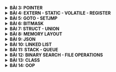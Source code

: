 <details>
	<summary><strong>BÀI 3: POINTER</strong></summary>

# BÀI 3: POINTER
Con trỏ (Pointer) là một biến chứa địa chỉ bộ nhớ của một biến khác. Việc sử dụng con trỏ giúp chúng ta thực hiện các thao tác trên bộ nhớ một cách linh hoạt hơn.
- Khai báo:
```
int *ptr;  // Con trỏ trỏ đến kiểu int 
char *ptr;  // Con trỏ trỏ đến kiểu char  
float *ptr;  // Con trỏ trỏ đến kiểu float
```
- Lấy địa chỉ của một biến và truy cập giá trị
```
int a = 5;
int *ptr = &a;  // Con trỏ ptr chứa địa chỉ của a
int b = *ptr;  // b bằng giá trị mà ptr trỏ đến
```
- Kích thước của con trỏ phụ thuộc vào kiến trúc máy tính và trình biên dịch.
```
#include <stdio.h>

int main() {
	int *ptr;
	printf("Size of pointer: %d bytes\n", sizeof(ptr));
	return 0;
}
```
Kích thước của con trỏ là **4 bytes** với hệ thống **32-bit** hoặc **8 bytes** với hệ thống **64-bit**. Và kích thước của con trỏ sẽ **KHÔNG** phụ thuộc vào kiểu dữ liệu mà nó trỏ đến.

Ví dụ:
```
#include <stdio.h>
void swap(int *a, int *b)  
{
	int tmp = *a;
	*a = *b;
	*b = tmp;
}

int main()
{
	int a = 10, b = 20;
	swap(&a, &b);

	printf("value a is: %d\n", a);	//value a is: 20
	printf("value b is: %d\n", b);	//value b is: 10

	return 0;
}
```
Ví dụ:
```
#include <stdio.h>
int main(){
	int var = 5;

	printf("Dia chi cua var la: %p\n", &var);
	printf("Gia tri cua var la: %d\n", *(&var));
	
	int array[] = {1, 3, 5, 7, 9};
	int *ptr = array;
	
	printf("Dia chi array: %p\n", array);
	printf("Dia chi array: %p\n", ptr);
	printf("Dia chi array: %p\n", &array[0]);	// Giá trị của array cũng chính là địa chỉ của phần tử đầu tiên trong mảng

	for(int i = 0; i<5; i++){
		printf("Gia tri cua phan tu thu %d la: %d\n", i+1, *(ptr+i));
	}
	return 0;
}
```
## 3.1 Void Pointer
**Void Pointer** thường dùng để trỏ để tới bất kỳ địa chỉ nào mà không cần biết tới kiểu dữ liệu của giá trị tại địa chỉ đó.
- Khai báo:
```
void *ptr;
```
Ví dụ:
```
include <stdio.h>
#include <stdlib.h>

int main() {
   
    char array[] = "Hello";
    int value = 10;
    double test = 17.5;
    char letter = 'K';
   
    void *ptr = &value;
    printf("value is: %d\n", *(int*)(ptr));

    ptr = &test;
    printf("value is: %f\n", *(double*)(ptr));

    ptr = &letter;
    printf("value is: %c\n", *(char*)(ptr));

    return 0;
}
```

## 3.2 Function Pointer
**Function Pointer** (con trỏ hàm) là một biến mà giữ địa chỉ của một hàm, nó trỏ đến vùng nhớ trong bộ nhớ chứa mã máy của hàm được định nghĩa trong chương trình.
Trong ngôn ngữ lập trình C, con trỏ hàm cho phép truyền một hàm như là một đối số cho một hàm khác, lưu trữ địa chỉ của hàm trong một cấu trúc dữ liệu, hoặc thậm chí truyền hàm như một giá trị trả về từ một hàm khác.

Ví dụ:
```
#include <stdio.h>

void addition(int a, int b){
	printf("Tong cua %d va %d la: %d\n", a, b, a+b);
}

void subtraction(int a, int b){
	printf("Hieu cua %d va %d la: %d\n", a, b, a-b);
}

void multiplication(int a, int b){
	printf("Tich cua %d va %d la: %d\n", a, b, a*b);
}

void division(int a, int b){
    if(b == 0){
        printf("Phep chia khong hop le vi mau so bang 0!");
    }
    else{printf("Thuong cua %d va %d la: %.2f\n", a, b, a/(double)b);}
}

void calculation(void (*ptr)(int, int), int a, int b){
    printf("Chuong trinh tinh toan:\n");
    ptr(a,b);
}

int main(){
    void (*ptr)(int, int) = &multiplication;

    ptr(3,6); // Tich cua 3 va 6 la: 18

    void (*array[])(int, int) = {&addition, &subtraction, &multiplication, &division}; 

    for(int i = 0; i < 4; i++){ 
        array[i](17,5);
    }

    /*
    Tong cua 17 va 5 la: 22
    Hieu cua 17 va 5 la: 12
    Tich cua 17 va 5 la: 85
    Thuong cua 17 va 5 la: 3.40
    */

    calculation(&addition, 17, 5); // Tong cua 17 va 5 la: 22
    return 0;
}
```

## 3.3 Pointer to Constant
**Pointer to Constant** (Con trỏ hằng) là cách định nghĩa một con trỏ không thể thay đổi giá trị tại địa chỉ mà nó trỏ đến thông qua dereference nhưng giá trị tại địa chỉ đó có thể thay đổi.
- Khai báo:
```
int const *ptr;
const int *ptr;
```
Ví dụ:
```
#include<stdio.h>

int main(){
    int var = 3;
    int const *ptr;	// Khai báo con trỏ hằng
    ptr = &var;

    // *ptr = 5; // Lỗi vì không thể thay đổi giá trị mà con trỏ trỏ đến

    printf("value: %d\n", *ptr);	// value: 3

    var = 10;
    printf("value: %d\n", *ptr);	// value: 10

    return 0;
}
```

## 3.4 Constant Pointer
**Constant Pointer** (Hằng con trỏ) định nghĩa một con trỏ mà giá trị nó trỏ đến (địa chỉ) không thể thay đổi, tức là khi con trỏ này được khởi tạo thì nó sẽ không thể trỏ tới địa chỉ khác.
- Khai báo:
```
int *const ptr = &value;
```

Ví dụ:
```
#include<stdio.h>

int main(){
    int value = 5;
    int test = 10;
    int const* ptr = &value;

    printf("value: %d\n", *ptr);

    // ptr = &test; // Lỗi vì hằng con trỏ ptr đã trỏ tới biến value nên không thể trỏ tới biến test 
    return 0;
}
```

## 3.5 NULL Pointer
**Null Pointer** là một con trỏ không trỏ đến bất kỳ đối tượng hoặc vùng nhớ cụ thể nào. Trong ngôn ngữ lập trình C, một con trỏ có thể được gán giá trị NULL để biểu diễn trạng thái null.

Sử dụng NULL Pointer thường hữu ích để kiểm tra xem một con trỏ đã được khởi tạo và có trỏ đến một vùng nhớ hợp lệ chưa. Tránh dereferencing (sử dụng giá trị mà con trỏ trỏ đến) một NULL Pointer là quan trọng để tránh lỗi chương trình.

Ví dụ:
```
#include <stdio.h>

int main() {
    int *ptr = NULL;  // Gán giá trị NULL cho con trỏ 0x0000000

    if (ptr == NULL) {
        printf("Pointer is NULL\n");
    } else {
        printf("Pointer is not NULL\n");
    }

    int score_game = 5;
    if (ptr == NULL)
    {
        ptr = &score_game;
        *ptr = 30;
        ptr = NULL;
    }
    
    return 0;
}
```
Khi khai báo và sử dụng xong con trỏ, không dùng nữa thì gán con trỏ đó thành con trỏ NULL.

Ví dụ:
```
#include<stdio.h>

int main(){
    int *ptr = NULL;

    printf("Dia chi: %p\n", ptr);	// 0x00

    ptr = NULL;

    return 0;
}
```
## 3.6 Pointer to Pointer
**Pointer to Pointer** (Con trỏ đến con trỏ) là một kiểu dữ liệu trong ngôn ngữ lập trình cho phép bạn lưu trữ địa chỉ của một con trỏ. 

Con trỏ đến con trỏ cung cấp một cấp bậc trỏ mới, cho phép thay đổi giá trị của con trỏ gốc. Cấp bậc này có thể hữu ích trong nhiều tình huống, đặc biệt là khi làm việc với các hàm cần thay đổi giá trị của con trỏ.

Ví dụ:
```
#include<stdio.h>

int main(){
    int var = 3;        
    printf("Gia tri var: %d\n", var);
    printf("Dia chi var: %p\n", &var);

    printf("\n");

    int *ptr = &var;
    printf("Gia tri ptr: %p\n", ptr);
    printf("Dia chi ptr: %p\n", &ptr);

    printf("\n");

    int **ptp = &ptr;
    printf("Gia tri ptp: %p\n", ptp);

	return 0;
}
```
Kết quả:
  
![image](https://github.com/user-attachments/assets/12987b23-bf07-46b8-8515-8a86eed5ddf4)
</details>


<details>
	<summary><strong>BÀI 4: EXTERN - STATIC - VOLATILE - REGISTER</strong></summary>

# BÀI 4: EXTERN - STATIC - VOLATILE - REGISTER
## 4.1 Extern
- **Extern** được sử dụng để lấy 1 biến hoặc 1 hàm đã được khai báo trong 1 file nguồn khác vào chương trình hiện tại.
- Biến (hoặc hàm) đó là tham chiếu của một biến (hoặc hàm) cùng tên nào đó, đã được định nghĩa bên ngoài. Nó chỉ khai báo chứ không định nghĩa (cấp phát bộ nhớ cho biến).
- Biến (hoặc hàm) được tham chiếu phải được khai báo ở cấp độ cao nhất (toàn cục).
- Giúp quản lý liên kết giữa các file nguồn.
- Khi sử dụng `extern`, không được khai báo giá trị ban đầu cho biến.

Ví dụ:

File `test.c`:
```
#include<stdio.h>

int var = 5;

void tong(int a, int b){
    printf("Tong cua %d va %d la: %d", a, b, a+b);
}
```
File `main.c`:
```
#include<stdio.h>

extern int var;

extern void tong(int a, int b);

int main(){
    printf("var: %d\n", var);
    tong(3,7);

    return 0;
}
```
## 4.2 Static
### 4.2.1 Static local
- Biến **Static local** (Static cục bộ) được khai báo trong 1 hàm.
- Chỉ khởi tạo 1 lần duy nhất.
- Giữ giá trị của biến qua các lần gọi hàm.
- Được sử dụng hết vòng đời của chương trình.
Ví dụ:
```
#include<stdio.h>

void func(){
	static int count = 0; // Biến static giữ giá trị qua các lần gọi hàm
	count++;
	printf("Count: %d\n", count);
}

int main(){
	func(); // Count: 1
	func(); // Count: 2
	func(); // Count: 3

	return 0;
}
```
### 4.2.2 Static global
- Biến **Static global**(Static toàn cục) được khai báo bên ngoài hàm.
- Hạn chế phạm vi chỉ được sử dụng trong file nguồn hiện tại.
- Không thể gọi ra và sử dụng trong file khác, kể cả khi dùng `extern`.

## 4.3 Volatile
- **Volatile** có nghĩa là không dự đoán được.
- Từ khóa `volatile` được sử dụng để báo hiệu cho trình biên dịch rằng một biến có thể thay đổi ngẫu nhiên, ngoài sự kiểm soát của chương trình. 
- Việc này ngăn chặn trình biên dịch tối ưu hóa hoặc xóa bỏ các thao tác trên biến đó, giữ cho các thao tác trên biến được thực hiện như đã được định nghĩa.
- Trong thực tế, có 3 loại biến mà giá trị có thể bị thay đổi như vậy:
	- Memory-mapped peripheral registers (thanh ghi ngoại vi có ánh xạ đến ô nhớ).
	- Biến toàn cục được truy xuất từ các tiến trình con xử lý ngắt (interrupt service routine).
	- Biến toàn cục được truy xuất từ nhiều tác vụ trong một ứng dụng đa luồng.

## 4.4 Register
Từ khóa `register` để cho một biến được sử dụng thường xuyên và có thể được lưu trữ trong một thanh ghi máy tính thay vì được lưu vào trong bộ nhớ RAM, nhằm tăng tốc độ truy cập.

- Trong kiến trúc của vi xử lý thì ALU (Arithmetic Logic Unit) đóng vai trò xử lý các tính toán số học. Dữ liệu đưa vào làm việc với ALU phải chứa trong một vùng đặc biệt, gọi là các thanh ghi (register), và ALU chỉ làm việc với đống thanh ghi đó.

![image](https://github.com/user-attachments/assets/fc9a0e16-a1df-40a3-acc2-4de18e65e086)

- Khi các biến khai báo trong chương trình sẽ được đặt ở bộ nhớ ngoài (RAM, …). Do đó với khai báo biến thông thường, để thực hiện một phép tính thì cần có 3 bước:
	- Nạp giá trị từ vùng nhớ chứa biến vào register.
	- Yêu cầu ALU xử lý register vừa được nạp giá trị.
	- Đưa kết quả vừa xử lý của ALU ra ngoài vùng nhớ chứa biến.
 
Khi thêm từ khóa `register` để khai báo biến, thì tức là ta đã yêu cầu trình biên dịch ưu tiên đặc biệt dành luôn vùng register để chứa biến và giảm được các bước tính toán trên biến đó, giúp tăng tốc độ truy cập.

Ví dụ:
```
#include <stdio.h>
#include <time.h>

int main() {
    // Lưu thời điểm bắt đầu
    clock_t start_time = clock();
    int i;

    // Đoạn mã của chương trình
    for (i = 0; i < 2000000; ++i) {
        // Thực hiện một số công việc bất kỳ
    }

    // Lưu thời điểm kết thúc
    clock_t end_time = clock();

    // Tính thời gian chạy bằng miligiây
    double time_taken = ((double)(end_time - start_time)) / CLOCKS_PER_SEC;

    printf("Thoi gian chay cua chuong trinh: %f giay\n", time_taken);

    return 0;
}
```
Kết quả:
```
Thoi gian chay cua chuong trinh: 0.003000 giay
```
Nhưng khi sử dụng `register int i`:
```
Thoi gian chay cua chuong trinh: 0.001000 giay
```
</details>


<details>
	<summary><strong>BÀI 5: GOTO - SETJMP</strong></summary>

# BÀI 5: GOTO - SETJMP
## 5.1 Goto
- **goto** là một từ khóa trong ngôn ngữ lập trình C, cho phép chương trình nhảy đến một nhãn (label) đã được đặt trước đó trong cùng một hàm. 
- Mặc dù nó cung cấp khả năng kiểm soát flow của chương trình, nhưng việc sử dụng `goto` thường được xem là không tốt vì nó có thể làm cho mã nguồn trở nên khó đọc và khó bảo trì.
- Trong 1 chương trình sử dụng nhiều vòng lặp lồng vòng lặp thì việc sử dụng `goto` sẽ tránh phải dùng lệnh `break;` nhiều lần.
- Lệnh `goto` chỉ dùng cục bộ trong hàm.
Ví dụ:
```
#include<stdio.h>

int main(){
    int i = 0;

	// Đặt nhãn start
    start:
    if(i >= 5){
        goto end;	// i >= 5 sẽ di chuyển đến nhãn end
    }

    printf("%d\n", i);
    i++;
	goto start;		// Di chuyển đến nhãn start

	// Đặt nhãn end
    end:
    printf("Ket thuc!\n");

    return 0;
}
```
Kết quả:
```
0
1
2
3
4
Ket thuc!
```
## 5.2 Thư viện setjmp.h
**setjmp.h** là một thư viện trong ngôn ngữ lập trình C, cung cấp hai hàm chính là **setjmp()** và **longjmp()**. 

Cả hai hàm này thường được sử dụng để thực hiện xử lý ngoại lệ trong C, mặc dù nó không phải là một cách tiêu biểu để xử lý ngoại lệ trong ngôn ngữ này.

- **jmp_buf**: Kiểu dữ liệu được định nghĩa trong "setjmp.h"
```
jmp_buf buffer;	// Biến toàn cục
```
- **int set_jmp(BUF)**: Nếu macro này trả về một cách trực tiếp từ lời gọi macro, thì nó trả về 0; nhưng nếu nó trả về từ một lời gọi hàm **longjmp()**, thì một giá trị khác 0 được trả về.
Ví dụ:
```
#include<stdio.h>
#include<setjmp.h>

jmp_buf buf;
int exception_code;

#define TRY         if((exception_code = setjmp(buf)) == 0)
#define CATCH(x)    else if(exception_code == x)
#define THROW(x)    longjmp(buf, x)

double divide(int a, int b){
    if(b == 0){
        THROW(1);
    }
    return a/(double)b;
}

int main(){
    double result;

    TRY{
        result = divide(17, 0);
        printf("Result: %f\n", result);
    } CATCH(1){
        printf("Error: Divided by 0!\n");
    } CATCH(2){
        // Lỗi thứ 2
    } // Các lỗi khác

    return 0;
}
```
</details>


<details>
	<summary><strong>BÀI 6: BITMASK</strong></summary>

# BÀI 6: BITMASK
**Bitmask** là một kỹ thuật sử dụng các bit để lưu trữ và thao tác với các cờ (flags) hoặc trạng thái. Có thể sử dụng bitmask để đặt, xóa và kiểm tra trạng thái của các bit cụ thể trong một từ (word).

**Bitmask** thường được sử dụng để tối ưu hóa bộ nhớ, thực hiện các phép toán logic trên một cụm bit, và quản lý các trạng thái, quyền truy cập, hoặc các thuộc tính khác của một đối tượng.
## 6.1 NOT bitwise
Dùng để thực hiện phép **NOT bitwise** trên từng bit của một số. Kết quả là bit đảo ngược của số đó.
```
int result = ~num;

~ 0 = 1
~ 1 = 0
```
## 6.2 AND bitwise
Dùng để thực hiện phép **AND bitwise** giữa từng cặp bit của hai số. Kết quả là 1 nếu cả hai bit tương ứng đều là 1, ngược lại là 0.
```
int result = num1 & num2;

0 & 0 = 0
0 & 1 = 0
1 & 0 = 0
1 & 1 = 1
```
## 6.3 OR bitwise
Dùng để thực hiện phép **OR bitwise** giữa từng cặp bit của hai số. Kết quả là 1 nếu có hơn một bit tương ứng là 1.
```
int result = num1 | num2;

0 | 0 = 0
0 | 1 = 1				
1 | 0 = 1
1 | 1 = 1
```
## 6.4 XOR bitwise
Dùng để thực hiện phép **XOR bitwise** giữa từng cặp bit của hai số. Kết quả là 1 nếu chỉ có một bit tương ứng là 1.
```
int result = num1 ^ num2;

0 ^ 0 = 0
0 ^ 1 = 1			
1 ^ 0 = 1
1 ^ 1 = 0
```
## 6.5 Shift left bitwise 
Dùng để di chuyển bit sang trái, các bit ở bên phải sẽ được dịch sang trái, và các bit trái cùng sẽ được đặt giá trị 0.
```
int resultLeftShift = num << shiftAmount;
```
## 6.6 Shift right bitwise
Dùng để di chuyển bit sang phải, các bit ở bên trái sẽ được dịch sang phải, và các bit phải cùng sẽ được đặt giá trị 0 hoặc 1 tùy thuộc vào giá trị của bit cao nhất (bit dấu).
```
int resultRightShift = num >> shiftAmount;
```

Ví dụ:
```
#include <stdio.h>
#include <stdint.h>

#define ENABLE 1
#define DISABLE 0

typedef struct {
    uint8_t LED1 : 1;	// LED1 sử dụng 1 bit
    uint8_t LED2 : 1;	// LED2 sử dụng 1 bit
    uint8_t LED3 : 1;	// LED3 sử dụng 1 bit
    uint8_t LED4 : 1;	// LED4 sử dụng 1 bit
    uint8_t LED5 : 1;	// LED5 sử dụng 1 bit
    uint8_t LED6 : 1;	// LED6 sử dụng 1 bit
    uint8_t LED7 : 1;	// LED7 sử dụng 1 bit
    uint8_t LED8 : 1;	// LED8 sử dụng 1 bit
} LEDStatus;
void displayAllStatusLed(LEDStatus status) {
 	uint8_t* statusPtr = (uint8_t*)&status;
		for (int j = 0; j < 8; j++) {
		printf("LED%d: %d\n", j+1, (*statusPtr >> j) & 1);
}

}


int main() {
    LEDStatus ledStatus = {.LED7 = ENABLE};

    // Bật LED 1 và 3
    ledStatus.LED1 = ENABLE;
    ledStatus.LED3 = ENABLE;
    displayAllStatusLed(ledStatus);
	
    return 0;
}
```
</details>


<details>
	<summary><strong>BÀI 7: STRUCT - UNION</strong></summary>

# BÀI 7: STRUCT - UNION 
## 7.1 Struct
**Struct** trong C là một kiểu dữ liệu tùy chỉnh, được sử dụng để lưu trữ các biến có kiểu dữ liệu khác nhau ở một đối tượng duy nhất. 
- Một struct được định nghĩa bằng cách liệt kê tất cả các biến thành viên (member) bên trong nó, và mỗi biến thành viên có thể có một kiểu dữ liệu khác nhau.
- Khai báo:
```
struct{
	kieuDuLieu1 thanhVien1;
	kieuDuLieu2 thanhVien2;
	// ...
} TenStruct;
```
Ví dụ: Định nghĩa kiểu dữ liệu tên là SinhVien gồm các thành phần như họ tên (kiểu char), ID (kiểu int), điểm trung bình (kiểu float), ….
```
struct{
	char ten[20];
	int ID;
	float diemTB;
} SinhVien; 
```
- Xác định kích thước của Struct:
Kích thước của Struct sẽ bằng tổng kích thước của các thành viên (members) của nó và kích thước của bộ nhớ đệm (padding) (nếu có)

Ví dụ: 
```
#include<stdio.h>
#include<stdint.h>

struct{
	uint8_t var1;	// 1 byte	
	uint32_t var2;	// 4 byte
	uint16_t var3;	// 2 byte
} example;

int main(){
	printf("Size: %d byte", sizeof(example));

	return 0;
}
```
Kích thước của Struct phụ thuộc vào kích thước của kiểu dữ liệu lớn nhất của nó.

![image](https://github.com/user-attachments/assets/ff85a52d-378f-4179-abb6-0792fc68d174)

Kết quả:
```
Size: 12 byte
```
Khi sắp xếp lại thứ tự các biến trong Struct:
```
#include<stdio.h>
#include<stdint.h>

struct{
	uint8_t var1;	// 1 byte	
	uint16_t var3;	// 2 byte
	uint32_t var2;	// 4 byte
} example;

int main(){
	printf("Size: %d byte", sizeof(example));

	return 0;
}
```

![image](https://github.com/user-attachments/assets/9f9719cd-d7fa-4eb1-a3e0-76d0b6ce8a06)

Kết quả:
```
Size: 8 byte
```
Vì vậy, trong 1 struct ta có thể sắp xếp thứ tự các biến thành viên một cách hợp lí để tối ưu bộ nhớ.

Ví dụ:
```
#include<stdio.h>
#include<stdint.h>

struct{
	uint8_t arr1[5];		
	uint16_t arr2[4];	
	uint32_t arr3[2];	
} example;

int main(){
	printf("Size: %d byte", sizeof(example));

	return 0;
}
```
Với struct gồm các thành viên là các mảng thì thực chất có thể được hiểu như sau:
```
struct{
	// uint8_t arr1[5];
	uint8_t arr1_1;
	uint8_t arr1_2;
	uint8_t arr1_3;
	uint8_t arr1_4;
	uint8_t arr1_5;

	// uint16_t arr2[4];
	uint16_t arr2_1;
	uint16_t arr2_2;
	uint16_t arr2_3;
	uint16_t arr2_4;

	// uint32_t arr3[2];
	uint32_t arr3_1;
	uint32_t arr3_2;	
} example;
```
![image](https://github.com/user-attachments/assets/7111ee2f-7965-41e6-a7be-1f69688b321e)

Kết quả:
```
Size: 24 byte
```

## 7.2 Union
**Union** cũng là kiểu dữ liệu mà người dùng tự định nghĩa tương tự như struct, Union cũng có các thành phần dữ liệu để mô tả thông tin của đối tượng muốn lưu trữ.
- Nếu với Struct thì các thành phần của nó có thể lưu trữ giá trị đồng thời tại cùng một thời điểm còn Union thì tại mỗi thời điểm chỉ có một thành viên của Union có thể được sử dụng.
- Tất cả các thành phần của Union sẽ chia sẻ chung 1 vùng nhớ.
- Khai báo:
```
union{
	kieuDuLieu1 thanhVien1;
	kieuDuLieu2 thanhVien2;
	// ...
} TenUnion;
```

Ví dụ:
```
#include<stdio.h>
#include<stdint.h>

union{
	uint8_t var1;
	uint16_t var2;
	uint32_t var3;
} Data;

int main(){
	printf("Size: %d byte", sizeof(example));

	return 0;
}
```
Kích thước của Union chính là kích thước của thành viên có kích thước lớn nhất của nó.
Kết quả:
```
Size: 4 byte
```
Vì các thành viên của Union chia sẻ chung 1 vùng nhớ nên khi gọi 1 thành viên thì vùng nhớ sẽ như sau:

![image](https://github.com/user-attachments/assets/d2fffe3f-a2ef-423c-9cc5-d9633e9659ef)

Ví dụ:
```
#include<stdio.h>
#include<stdint.h>

union{
	uint8_t arr1[5];	// 5 byte
	uint16_t arr2[9];	// 18 byte
	uint32_t arr3[3];	// 12 byte
} Data;

int main(){
	printf("Size: %d byte", sizeof(example));

	return 0;
}
```
Tương tự Struct thì kích thước của Union cũng phụ thuộc vào kích thước của kiểu dữ liệu lớn nhất trong nó. 

Trong ví dụ này khi quét nó sẽ quét 4 byte một lần. Và member `arr2[9]` có kích thước lớn nhất với 18 byte kích thước của nó và 2 byte padding.

Vì vậy, kích thước của Union sẽ là 20 byte.
Kết quả:
```
Size: 20 byte
```

## 7.3 Ứng dụng kết hợp của Struct và Union
```
#include <stdio.h>
#include <stdint.h>
#include <string.h>

typedef union {
    struct {
        uint8_t id[2];
        uint8_t data[4];
        uint8_t check_sum[2];
    } data;

    uint8_t frame[8];

} Data_Frame;

int main()
{
    Data_Frame transmitter_data;
    
    strcpy(transmitter_data.data.id, "10");
    strcpy(transmitter_data.data.data, "1234");
    strcpy(transmitter_data.data.check_sum, "70");

	Data_Frame receiver_data;
    strcpy(receiver_data.frame, transmitter_data.frame);
	
    return 0;
}
```
</details>


<details>
	<summary><strong>BÀI 8: MEMORY LAYOUT</strong></summary>

# BÀI 8: MEMORY LAYOUT
Chương trình main.exe (trên window), main.hex (nạp vào vi điều khiển) được lưu ở bộ nhớ SSD hoặc FLASH. Khi nhấn run chương trình trên Window (cấp nguồn cho vi điều khiển) thì những chương trình này sẽ được copy vào bộ nhớ RAM để thực thi.

![image](https://github.com/user-attachments/assets/e84b6278-6b83-4f30-9d88-9a7878eead10)

## 8.1 Text Segment
- Chứa tập hợp các lệnh thực thi.
- Quyền truy cập: Text Segment thường có quyền đọc và thực thi, nhưng không có quyền ghi. 
- Lưu hằng số, con trỏ kiểu char.
- Tất cả các biến lưu ở phân vùng Text đều không thể thay đổi giá trị mà chỉ được đọc.

![image](https://github.com/user-attachments/assets/3e570e02-9bb4-4273-8523-8699b5e40531)

Ví dụ:
```
#include<stdio.h>
#include<string.h>

const int a = 5;	// Phân vùng Text

char *ptr = "Hello World!";		// Phân vùng Text

int main(){
	a = 10; 	// Lỗi không thể thay đổi được hằng số
	printf("a = %d\n", a);	

	*ptr = 'K';		// Lỗi không thể thay đổi con trỏ kiểu char
	printf("%s\n", ptr);	

	return 0;
}
```
## 8.2 Data Segment
**Initialized Data Segment** (Dữ liệu đã khởi tạo):
- Chứa các biến toàn cục được khởi tạo với giá trị khác 0.
- Chứa các biến static được khởi tạo với giá trị khác 0.
- Quyền truy cập là đọc và ghi, tức là có thể đọc và thay đổi giá trị của biến.
- Tất cả các biến sẽ được thu hồi **sau khi chương trình kết thúc**.

![image](https://github.com/user-attachments/assets/43b01e88-f724-4e13-bdf7-7e9875fde4e0)

Ví dụ:
```
#include<stdio.h>
/*
Các biến phân vùng Data

int a = 5; 	// Biến toàn cục được khởi tạo khác 0       

static int b = 10; 	// Biến static toàn cục được khởi tạo khác 0

void test(){
    static int x = 3;	// Biến static cục bộ được khởi tạo khác 0
}
*/

int main(){

    return 0;
}
// Sau khi kết thúc chương trình các biến phân vùng Data sẽ được thu hồi 
```
## 8.3 BSS Segment
**Uninitialized Data Segment** (Dữ liệu Chưa Khởi Tạo):
- Chứa các biến toàn cục khởi tạo với giá trị bằng 0 hoặc không gán giá trị.
- Chứa các biến static với giá trị khởi tạo bằng 0 hoặc không gán giá trị.
- Quyền truy cập là đọc và ghi, tức là có thể đọc và thay đổi giá trị của biến.
- Tất cả các biến sẽ được thu hồi **sau khi chương trình kết thúc**.

![image](https://github.com/user-attachments/assets/5d1eb88e-fba4-4129-913f-52d8323d3bb6)

Ví dụ:
```
#include<stdio.h>
/*
Các biến phân vùng BSS

int a = 0;	// Biến toàn cục khởi tạo với giá trị bằng 0  

static int b;	// Biến static không khởi tạo giá trị ban đầu
*/

int main(){
	a = 10; // Khi gán giá trị a = 10 thì biến a vẫn nằm trong phân vùng BSS chứ không chuyển sang phân vùng Data.

    return 0;
}
```
## 8.4 Stack
- Chứa các biến cục bộ, tham số truyền vào.
- Quyền truy cập: đọc và ghi, nghĩa là có thể đọc và thay đổi giá trị của biến trong suốt thời gian chương trình chạy.
- Các biến sẽ được thu hồi vùng nhớ **sau khi ra khỏi hàm**.

![image](https://github.com/user-attachments/assets/23e16469-2639-4ffc-86bd-386b75a47584)

Ví dụ:
```
#include<stdio.h>

int tong(int a, int b){
	const int x = 10;	// Biến cục bộ là hằng số nhưng vẫn được lưu ở phân vùng Stack và chỉ có quyền đọc.
	int c;		// Các biến cục bộ a, b, c được lưu ở phân vùng Stack 
	c = a + b;
	return c;
}

int main(){
    tong(3, 5);
	// Sau khi kết thúc hàm thì các biến phân vùng Stack sẽ bị thu hồi vùng nhớ.

    return 0;
}
```
## 8.5 Heap
Cấp phát động:
- **Heap** được sử dụng để cấp phát bộ nhớ động trong quá trình thực thi của chương trình.
- Điều này cho phép chương trình tạo ra và giải phóng bộ nhớ theo nhu cầu, thích ứng với sự biến đổi của dữ liệu trong quá trình chạy.
- Các hàm như `malloc()`, `calloc()`, `realloc()`, và `free()` được sử dụng để cấp phát và giải phóng bộ nhớ trên heap.

![image](https://github.com/user-attachments/assets/ddcb9a31-2ad6-4743-afbb-dfd686b066ce)

Ví dụ:
```
#include<stdio.h>
#include<stdint.h>
#include<stdlib.h>


int main(){
    uint16_t *ptr = NULL;
    ptr = (uint16_t*)malloc(sizeof(uint16_t) * 6);  // Dùng malloc() cấp phát động 1 mảng có kích thước 2 * 6 = 12 byte

    for (int i = 0; i < 6; i++)
    {
        ptr[i] = i + 1;
    }
    
    for (int i = 0; i < 6; i++)
    {
        printf("%d\n", ptr[i]);
    }

    ptr = (uint16_t*)realloc(ptr, sizeof(uint16_t) * 10);  // Dùng realloc() cấp phát động lại mảng với kích thước mới 2 * 10 = 20 byte

    ptr[10] = 17;	// Ô nhớ chưa được cấp phát động nên biến a có thể truy cập đến và sử dụng
    int a;	// Các ô nhớ được cấp phát động thì biến a không thể truy cập đến

    for (int i = 0; i < 10; i++)
    {
        ptr[i] = i + 1;
    }
    
    for (int i = 0; i < 11; i++)
    {
        printf("%d\n", ptr[i]);
    }

    free(ptr);	// Thu hồi vùng nhớ để tránh tràn bộ nhớ

    return 0;
}
```
## 8.6 Hàm malloc() và calloc()
### 8.6.1 Hàm malloc()
Hàm **malloc()** là viết tắt của từ **memory allocation** tức là cấp phát động vùng nhớ, hàm này được sử dụng để xin cấp phát khối bộ nhớ theo kích thước byte mong muốn. 

Giá trị trả về của hàm là một con trỏ kiểu `void`, nên ép kiểu sang kiểu dữ liệu cần dùng. 

Các giá trị trong các ô nhớ được cấp phát là giá trị rác.

Cú pháp: `ptr = (cast_type*)malloc(byte_size)`

Trong đó : 

- `ptr` là con trỏ lưu trữ ô nhớ đầu tiên của vùng nhớ được cấp phát
- `cast_type*` là kiểu con trỏ muốn ép kiểu sang
- `byte_size` là kích thước theo byte muốn cấp phát
### 8.6.2 Hàm calloc()
Hàm **calloc()** viết tắt của **contiguous allocation**, tương tự như **malloc()** sử dụng để cấp phát vùng nhớ động nhưng các giá trị của các vùng nhớ được cấp phát sẽ có giá trị mặc định là 0.

Cú pháp : `ptr = (cast_type*) calloc(n, element_size)`

Trong đó : 

- `ptr` là con trỏ lưu trữ ô nhớ đầu tiên của vùng nhớ được cấp phát
- `cast_type*` là kiểu con trỏ muốn ép kiểu sang
- `n` là số lượng phần tử muốn cấp phát
- `element_size` là kích thước theo byte của 1 phần tử
### 8.6.3 So sánh malloc() và calloc()
|**malloc**|**calloc()**|
|:---------|:-----------|
|Tạo một khối bộ nhớ có kích thước do người dùng chỉ định.|Có thể gán nhiều khối bộ nhớ cho một biến.|
|Chứa giá trị rác.|Khối bộ nhớ được cấp phát luôn được khởi tạo bằng 0.|
|Số lượng input là 1.|Số lượng input là 2.|
|Nhanh hơn calloc().|Chậm hơn malloc().|
|Không an toàn so với calloc().|An toàn để sử dụng so với malloc().|
|Hiệu quả về thời gian cao hơn calloc().|Hiệu quả về thời gian thấp hơn malloc().|
|Chỉ trả về địa chỉ bắt đầu và không biến nó thành 0.|Trả về địa chỉ bắt đầu và biến nó thành 0 trước khi cấp phát địa chỉ.|
|Không thực hiện khởi tạo bộ nhớ.|Thực hiện khởi tạo bộ nhớ.|

- Trường hợp nên sử dụng **malloc()**:
	- Khi phải cấp phát bộ nhớ khi chạy.
	- Khi phải phân bổ các đối tượng phải tồn tại ngoài việc thực thi khối bộ nhớ hiện tại.
	- Nếu cần phân bổ bộ nhớ lớn hơn kích thước của ngăn xếp đó.
- Trường hợp nên sử dụng **calloc()**:
	- Khi phải đặt bộ nhớ được phân bổ về 0.
	- Khi cần khởi tạo các phần tử về 0 để trả về một con trỏ vào bộ nhớ.
	- Để tránh tràn có thể xảy ra với malloc().
## 8.7 Stack và Heap
|	| **Stack**   | **Heap**   | 
|:-:|:------------|:-----------|
|Đặc điểm|- Dùng để lưu trữ các biến cục bộ trong hàm, tham số truyền vào... Truy cập vào bộ nhớ này rất nhanh và được thực thi khi chương trình được biên dịch.<br>- Được quản lý bởi hệ điều hành, dữ liệu được lưu trong Stack sẽ tự động giải phóng khi hàm thực hiện xong công việc của mình.|- Dùng để lưu trữ vùng nhớ cho những biến được cấp phát động bởi các hàm malloc - calloc - realloc (trong C).<br>- Được quản lý bởi lập trình viên, dữ liệu trong Heap sẽ không bị hủy khi hàm thực hiện xong, vì vậy phải tự tay giải phóng vùng nhớ bằng câu lệnh free (trong C), và delete hoặc delete [] (trong C++), nếu không sẽ xảy ra hiện tượng rò rỉ bộ nhớ.| 
|Kích thước vùng nhớ|Cố định, tùy thuộc vào hệ điều hành|Không cố định, có thể tăng giảm để đáp ứng được nhu cầu lưu trữ dữ liệu của chương trình.|
|Lỗi xảy ra đối với vùng nhớ|Nếu chương trình bạn sử dụng quá nhiều bộ nhớ vượt quá khả năng lưu trữ của Stack chắc chắn sẽ xảy ra tình trạng tràn bộ nhớ Stack (Stack overflow), các trường hợp xảy ra như khởi tạo quá nhiều biến cục bộ, hàm đệ quy vô hạn,...|- Nếu liên tục cấp phát vùng nhớ mà không giải phóng thì sẽ bị lỗi tràn vùng nhớ Heap (Heap overflow).<br>- Nếu khởi tạo một vùng nhớ quá lớn mà vùng nhớ Heap không thể lưu trữ một lần được sẽ bị lỗi khởi tạo vùng nhớ Heap thất bại.|

Sử dụng **Stack** nếu biết chính xác lượng dữ liệu phân bổ trước khi biên dịch và dữ liệu không quá lớn. Ngược lại, nên sử dụng **Heap**.
</details>


<details>
	<summary><strong>BÀI 9: JSON</strong></summary>

# BÀI 9: JSON
- **JSON** là viết tắt của "JavaScript Object Notation" (Ghi chú về Đối tượng JavaScript). Đây là một định dạng truyền tải dữ liệu phổ biến trong lập trình và giao tiếp giữa các máy chủ và trình duyệt web, cũng như giữa các hệ thống khác nhau.

- **JSON** được thiết kế để dễ đọc và dễ viết cho con người, cũng như dễ dàng để phân tích và tạo ra cho máy tính. Nó sử dụng một cú pháp nhẹ dựa trên cặp **key** - **value**, tương tự như các đối tượng và mảng trong JavaScript. Mỗi đối tượng JSON bao gồm một tập hợp các cặp "key" và "value", trong khi mỗi mảng JSON là một tập hợp các giá trị.

Ví dụ: 
1 Object JSON:
```
{
    "name" : "Nguyen Van A",	// value là 1 string
    "age" : 18,	// value là 1 number
    "address" : null,	// value là null
    "isStudent": true,	// value là boolean
    "score" : [9, 10, 7],	// value là 1 array
    "contact" : {	// value là 1 object
        "email" : "nva@gmail.com",
        "phoneNumber" : "123456789"
    }
}
```
Trong đó:
- `"name" : "Nguyen Van A"` là 1 member
- `"name"` là 1 key
- `"Nguyen Van A"` là 1 value

1 Object JSON mở đầu bằng "{" kết thúc bằng "}".

Trong đó: 
- *key* phải là 1 **string**, ngăn cách với *value* bởi dấu `:`
- *value* có thể là:
	- Null: Đại diện cho 1 giá trị không tồn tại hoặc không xác định
 	- Boolean: `true` hoặc `false`
	- Number: Có thể là số nguyên (int) hoặc số thực (float, double),...
	- String: Chuỗi ký tự 
	- Array: Mảng có thể bao gồm nhiều kiểu dữ liệu
	- Object: Đối tượng thuộc 1 *key* có cấu trúc như ví dụ trên
- Mỗi member trong object ngăn cách nhau bằng dấu `,`
```
typedef enum{
    JSON_NULL,
    JSON_BOOLEAN,
    JSON_NUMBER,
    JSON_STRING,
    JSON_ARRAY,
    JSON_OBJECT
} JsonType;
```
</details>


<details>
	<summary><strong>BÀI 10: LINKED LIST</strong></summary>

# BÀI 10: LINKED LIST
**Linked list** hay **danh sách liên kết** (DSLK) là một cấu trúc dữ liệu được sử dụng để tổ chức và lưu trữ dữ liệu. 

- Một linked list bao gồm một chuỗi các "nút" (nodes), mỗi nút chứa một giá trị dữ liệu và một con trỏ (pointer) đến nút tiếp theo trong chuỗi.
- Cấu trúc 1 node:
```
typedef struct node{
    int value;	// Dữ liệu kiểu int
    struct node* next;	// Con trỏ trỏ đến nút tiếp theo
} node;
```

![image](https://github.com/user-attachments/assets/fedc69d4-9da0-497e-bba9-795e00b2b824)

- Tạo 1 node mới:
```
node *createNode(int value){
    node *ptr = (node*)malloc(sizeof(node));

    ptr->value = value;
    ptr->next = NULL;

    return ptr;
}
```

- Tính chất:
	- Phần tử cuối cùng trong DSLK trỏ đến NULL (con trỏ NULL).
	- Mỗi node trong DSLK đều được cấp phát động và số lượng phần tử trong DSLK phụ thuộc vào bộ nhớ Heap.
	- Có thể thay đổi kích thước qua việc thêm, xóa phần tử.
	- Truy cập phần tử trong DSLK cần truy cập tuần tự, **KHÔNG** thể truy cập qua chỉ số.
 	- Mỗi node trong DSLK thực chất là một con trỏ, nó là địa chỉ một ô nhớ mà ô nhớ đó được sử dụng để lưu trữ thông tin về một node.
</details>

<details>
	<summary><strong>BÀI 11: STACK - QUEUE</strong></summary>

# BÀI 11: STACK - QUEUE
## 11.1 Stack
**Stack** (ngăn xếp) là một cấu trúc dữ liệu tuân theo nguyên tắc **"Last In, First Out"** (LIFO), nghĩa là phần tử cuối cùng được thêm vào Stack sẽ là phần tử đầu tiên được lấy ra.

![image](https://github.com/user-attachments/assets/0d3e8537-9c59-4ac1-9c76-bc41506de6e3)

Định nghĩa 1 Stack:
```
typedef struct {
    int* items; // Mảng chứa các giá trị trong ngăn xếp
    int size;   // Kích thước của mảng 
    int top;   // Chỉ số của phần tử trên cùng
} Stack;
```

Các thao tác cơ bản trên Stack bao gồm:
- **initialize**: Khởi tạo ngăn xếp rỗng.
```
void initialize(Stack *stack, int size) {
    stack->items = (int*) malloc(sizeof(int) * size);
    stack->size = size;
    stack->top = -1;
}
```
- **is_empty**: Kiểm tra xem ngăn xếp có rỗng không.
```
int is_empty(Stack stack) {
    return stack.top == -1;
}
```  
- **is_full**: Kiểm tra xem ngăn xếp có bị đầy (tràn) hay không.
```
int is_full(Stack stack) {
    return stack.top == stack.size - 1;
}
```
- **push**: Thêm một phần tử vào ngăn xếp.
```
void push(Stack *stack, int value) {
    if (!is_full(*stack)) {
        stack->items[++stack->top] = value;
    } else {
        printf("Stack overflow\n");
    }
}
```
- **pop**: Lấy ra phần tử ở đỉnh ngăn xếp.
```
int pop(Stack *stack) {
    if (!is_empty(*stack)) {
        return stack->items[stack->top--];
    } else {
        printf("Stack underflow\n");
        return -1;
    }
}
```
- **top**: Trả về phần tử ở đỉnh ngăn xếp.
```
int top(Stack stack) {
    if (!is_empty(stack)) {
        return stack.items[stack.top];
    } else {
        printf("Stack is empty\n");
        return -1;
    }
}
```

## 11.2 Queue
**Queue** (hàng đợi) là một cấu trúc dữ liệu tuân theo nguyên tắc **"First In, First Out"** (FIFO), nghĩa là phần tử đầu tiên được thêm vào hàng đợi sẽ là phần tử đầu tiên được lấy ra. 

![image](https://github.com/user-attachments/assets/a3ee63b2-079c-45ad-81c3-6460c96bb085)

**Queue** trong lập trình nhúng: Hoạt động kiểu Circular Queue

![image](https://github.com/user-attachments/assets/a7628eb3-8f15-42a7-ac0d-94d34342252d)

Định nghĩa 1 Queue:
```
typedef struct {
    int* items;	// Mảng chứa các giá trị trong ngăn xếp
    int size;	// Kích thước của mảng
    int front, rear;	// Chỉ số của phần tử đầu và cuối
} Queue;
```

Các thao tác cơ bản trên hàng đợi bao gồm:
- **initialize**: Khởi tạo một hàng đợi rỗng.
```
void initialize(Queue *queue, int size) 
{
    queue->items = (int*) malloc(sizeof(int)* size);
    queue->front = -1;
    queue->rear = -1;
    queue->size = size;
}
```
- **is_empty**: Kiểm tra hàng đợi có rỗng hay không.
```
int is_empty(Queue queue) {
    return queue.front == -1;
}
```
- **is_full**: Kiểm tra hàng đợi đã bị đầy chưa.
```
int is_full(Queue queue) {
    return (queue.rear + 1) % queue.size == queue.front;
}
```
- **front**: Trả về giá trị của phần tử ở đầu hàng đợi.
```
int front(Queue queue) {
    if (!is_empty(queue)) {
        return queue.items[queue.front];
    } else {
        printf("Queue is empty\n");
        return -1;
    }
}
```
- **enqueue**: Đẩy một phần tử vào cuối hàng đợi.
```
void enqueue(Queue *queue, int value) {
    if (!is_full(*queue)) {
        if (is_empty(*queue)) {
            queue->front = queue->rear = 0;
        } else {
            queue->rear = (queue->rear + 1) % queue->size;
        }
        queue->items[queue->rear] = value;
    } else {
        printf("Queue overflow\n");
    }
}
```
- **dequeue**: Loại bỏ một phần tử ở đầu hàng đợi và trả về phần tử đó.
```
int dequeue(Queue *queue) {
    if (!is_empty(*queue)) {
        int dequeued_value = queue->items[queue->front];
        if (queue->front == queue->rear) {
            queue->front = queue->rear = -1;
        } else {
            queue->front = (queue->front + 1) % queue->size;
        }
        return dequeued_value;
    } else {
        printf("Queue underflow\n");
        return -1;
    }
}
```
</details>

<details>
	<summary><strong>BÀI 12: BINARY SEARCH - FILE OPERATIONS</strong></summary>

# BÀI 12: BINARY SEARCH - FILE OPERATIONS
## 12.1 Binary search
- **Binary search** (Tìm kiếm nhị phân) là một thuật toán tìm kiếm xác định vị trí của một phần tử trong một mảng đã được sắp xếp.
- Thuật toán này hoạt động bằng cách chia không gian tìm kiếm thành hai phần bằng cách so sánh giá trị cần tìm với giá trị ở giữa mảng. Dựa vào kết quả so sánh, thuật toán tiếp tục tìm kiếm trong nửa phía bên trái hoặc bên phải của mảng.
```
#include <stdio.h>
#include <stdlib.h>

int binarySearch(int* arr, int l, int r, int x)	// x là phần tử cần tìm kiếm
{	// l (left), r (right) lần lượt là vị trí của phần tử đầu tiên và cuối cùng trong mảng
    if (r >= l)
    {
        int mid = (r + l) / 2;

        if (arr[mid] == x)  return mid;	// So sánh x với phần tử ở vị trí giữ mảng

        if (arr[mid] > x) return binarySearch(arr, l, mid - 1, x); // Đệ quy với mảng mới là nửa bên phải của mảng ban đầu

        return binarySearch(arr, mid + 1, r, x);	// Đệ quy với mảng mới là nửa bên trái của mảng ban đầu
    }

    return -1;
}

void swap(int* a, int* b)	// Hàm hoán đổi vị trí 2 số
{
    int temp = *a;
    *a = *b;
    *b = temp;
}

void bubbleSort(int arr[], int n)	// Hàm sắp xếp mảng theo thứ tự tăng dần
{
    int i, j;
    for (i = 0; i < n - 1; i++)
    {       
        for (j = 0; j < n - i - 1; j++)
        {       
            if (arr[j] > arr[j + 1])
                swap(&arr[j], &arr[j + 1]);
        }
    }
}

int main()
{
    int n, x, i;
    printf("Nhap so phan tu cua mang: ");
    scanf_s("%d", &n);
    int* arr = (int*)malloc(n * sizeof(int));
    printf("Nhap cac phan tu cua mang: ");
    for (i = 0; i < n; i++)
    {
        scanf_s("%d", &arr[i]);
    }

    bubbleSort(arr, n);
    for (int i = 0; i < n; i++)
    {
        printf_s("i = %d\n", arr[i]);
    }

    printf_s("Nhap gia tri can tim: ");
    scanf_s("%d", &x);
    int result = binarySearch(arr, 0, n - 1, x);
    if (result == -1)
        printf_s("Khong tim thay %d trong mang.\n", x);
    else
        printf_s("Tim thay %d tai vi tri %d trong mang.\n", x, result);
    free(arr);
    return 0;
}
```

## 12.2 File operations
Ngôn ngữ lập trình C cung cấp một số thư viện và hàm tiêu biểu để thực hiện các thao tác với file.
```
FILE *file = fopen(const char *file_name, const char *access_mode);
```
Trong đó:
- `const char *file_name` là tên file
- `const char *access_mode` là chế độ sử dụng

### 12.2.1 Các chế độ sử dụng
|**Chế độ**|**Mô tả**|
|:--------:|:--------|
|"r"|Mở file với chế độ chỉ đọc file. Nếu mở file thành công thì trả về địa chỉ của phần tử đầu tiên trong file, nếu không thì trả về NULL.|
|"rb"|Mở file với chế độ chỉ đọc file theo định dạng binary. Nếu mở file thành công thì trả về địa chỉ của phần tử đầu tiên trong file, nếu không thì trả về NULL.|
|"w"|Mở file với chế độ ghi vào file. Nếu file đã tồn tại, thì sẽ ghi đè vào nội dung bên trong file. Nếu file chưa tồn tại thì sẽ tạo một file mới. Nếu không mở được file thì trả về NULL.|
|"wb"|Mở file với chế độ ghi vào file theo định dạng binary. Nếu file đã tồn tại thì sẽ ghi đè vào nội dung bên trong file. Nếu file chưa tồn tại thì sẽ tạo một file mới. Nếu không mở được file thì trả về NULL.|
|"a"|Mở file với chế độ nối. Nếu mở file thành công thì trả về địa chỉ của phần tử cuối cùng trong file. Nếu file chưa tồn tại thì sẽ tạo một file mới. Nếu không mở được file thì trả về NULL.|
|"ab"|Mở file với chế độ nối dưới định dạng binary. Nếu mở file thành công thì trả về địa chỉ của phần tử cuối cùng trong file. Nếu file chưa tồn tại sẽ tạo một file mới. Nếu không mở được file thì trả về NULL.|
|"r+"|Mở file với chế độ đọc và ghi file. Nếu mở file thành công thì trả về địa chỉ của phần tử đầu tiên trong file, nếu không thì trả về NULL.|
|"rb+"|Mở file với chế độ đọc và ghi file dưới định dạng binary. Nếu mở file thành công thì trả về địa chỉ của phần tử đầu tiên trong file, nếu không thì trả về NULL.|
|"w+"|Mở file với chế độ ghi và đọc file. Nếu file đã tồn tại thì trả về địa chỉ của phần tử đầu tiên của file. Nếu file chưa tồn tại thì sẽ tạo một file mới.|
|"wb+"|Mở file với chế độ ghi và đọc file dưới định dạng binary. Nếu file đã tồn tại thì trả về địa chỉ của phần tử đầu tiên của file. Nếu file chưa tồn tại thì sẽ tạo một file mới.|
|"a+"|Mở file với chế độ nối và đọc file. Nếu file đã tồn tại thì trả về địa chỉ của phần tử cuối cùng của file. Nếu file chưa tồn tại thì sẽ tạo một file mới.|
|"ab+"|Mở file với chế độ nối và đọc file dưới định dạng binary. Nếu file đã tồn tại thì trả về địa chỉ của phần tử cuối cùng của file. Nếu file chưa tồn tại thì sẽ tạo một file mới.|

### 12.2.2 Đọc file
|**Tên hàm**|**Mô tả**|
|:---------:|:--------|
|`fscanf()`|Sử dụng chuỗi được định dạng và danh sách đối số biến để lấy đầu vào từ một File|
|`fgets()`|Copy nội dung trong File vào mảng dùng để lưu trữ với tối đa số lượng phần tử của mảng hoặc tới khi gặp ký tự xuống dòng.|
|`fgetc()`|Lấy giá trị tại địa chỉ hiện tại của file, sau đó di chuyển tới địa chỉ tiếp theo. Kiểu trả về là char|
|`fread()`|Đọc một số lượng byte được chỉ định từ File .bin|
	
### 12.2.3 Ghi file
|**Tên hàm**|**Mô tả**|
|:---------:|:--------|
|`fprintf()`|Ghi chuỗi vào File, và có thể thêm danh sách các đối số|
|`fputs()`|Ghi chuỗi vào File|
|`fputc()`|Ghi một ký tự vào File|
|`fwrite()`|Ghi một số byte được chỉ định vào File .bin|

**Một số hàm khác**
- `fclose()`: Đóng File đã mở
- `feof()`: Để kiểm tra địa chỉ hiện tại có phải ký tự cuối cùng của File hay chưa

</details>

<details>
	<summary><strong>BÀI 13: CLASS</strong></summary>

# BÀI 13: CLASS
Trong C++, từ khóa `class` được sử dụng để định nghĩa một lớp, là một cấu trúc dữ liệu tự định nghĩa có thể chứa dữ liệu và các hàm thành viên liên quan.

## 13.1 Phạm vi truy cập
Có 3 phạm vi truy cập trong class, bao gồm `private`, `protected`, `public`.
```
class ClassName {
private:
	// Các thành phần riêng tư (private) chỉ có thể truy cập bên trong lớp
	// Dữ liệu thành viên, hàm thành viên, ...

protected:
	// Các thành phần bảo vệ (protected) tương tự như private, nhưng có thể truy cập từ lớp kế thừa

public:
	// Các thành phần công khai (public) được truy cập từ bên ngoài lớp
	// Dữ liệu thành viên, hàm thành viên, ...
	// Hàm thành viên và các phương thức khác có thể được định nghĩa tại đây
	// ...
};
```

|Phạm vi truy cập|Truy cập bên trong class?|Truy cập bên trong lớp con?|Truy cập bên ngoài class?|
|:--------------:|:-----------------------:|:-------------------------:|:-----------------------:|
|`private`|Có|Không|Không|
|`protected`|Có|Có|Không|
|`public`|Có|Có|Có|

Ví dụ:
```
#include <iostream>
#include <string>

using namespace std;

class SinhVien {
public:
    int id;
    string name;
    int score;

    void display(){
        cout << "MSSV: " << id << endl;
        cout << "Ten: " << name << endl;
        cout << "Diem: " << score << endl;
    }
};

int main(){
    SinhVien sv;	

    sv.id = 2024;
    sv.name = "Nguyen Van A";
    sv.score = 10;

    sv.display();

    return 0;
}
```
Trong đó:
- `SinhVien` là 1 lớp (class)
- `sv` là 1 đối tượng (object)
- `id`, `name`, `score` là các thuộc tính (property)
- `display()` là phương thức (method)

Method có thể được khai báo như sau:
```
class SinhVien {
public:
    int id;
    string name;
    int score;

    void display(); 
};

void SinhVien::display(){
    cout << "MSSV: " << id << endl;
    cout << "Ten: " << name << endl;
    cout << "Diem: " << score << endl;
}
```

## 13.2 Constructor (Hàm khởi tạo)
**Constructor** trong C++ là một method sẽ được tự động chạy đầu tiền khi khởi tạo object. Constructor không định nghĩa kiểu trả về và có tên trùng với tên của class.

```
#include <iostream>
#include <string>

using namespace std;

class HinhChuNhat {
public:
    double chieuDai;    
    double chieuRong;

    HinhChuNhat(int dai, int rong);

    
    double tinhDienTich(); 
};

HinhChuNhat::HinhChuNhat(int dai, int rong)
{
    chieuDai = dai;
    chieuRong = rong;
}

double HinhChuNhat::tinhDienTich()
{
    return chieuDai * chieuRong;
}

int main(){
    HinhChuNhat hcn(5, 3);
    
    cout << "Chieu dai: " << hcn.chieuDai << endl;
    cout << "Chieu rong: " << hcn.chieuRong << endl;
    cout << "Dien tich: " << hcn.tinhDienTich() << endl;
    
    return 0;
}
```
Nếu một lớp không được khai báo constructor thì chương trình sẽ tự động tạo ra một constructor mặc định (không có tham số đầu vào). Ở ví dụ trên, nếu không khai báo constructor `HinhChuNhat(int dai, int rong);` thì chương trình sẽ tự động thêm vào một constructor mặc định (constructor rỗng) với phạm vi truy cập `public` vào bên trong class. 
```
class HinhChuNhat {
public:
    HinhChuNhat() {}
	//
};
```

Nếu dùng từ khóa `private` hoặc `protected` để khai báo constructor thì sẽ không thể khởi tạo được đối tượng của lớp này. 

## 13.3 Destructor (Hàm hủy)
**Destructor** trong C++ là một method sẽ được tự động gọi khi object được giải phóng. Destructor sẽ có tên trùng với tên của class và thêm ký tự `~` ở phía trước tên.

```
#include <iostream>
#include <string>

using namespace std;

class HinhChuNhat {
public:
    double chieuDai;    
    double chieuRong;


    HinhChuNhat(int dai, int rong);
    ~HinhChuNhat();
    
    double tinhDienTich(); 
};

HinhChuNhat::HinhChuNhat(int dai, int rong)
{
    chieuDai = dai;
    chieuRong = rong;
}

HinhChuNhat::~HinhChuNhat(){
    cout << "Ket thuc" << endl;
}

double HinhChuNhat::tinhDienTich()
{
    return chieuDai * chieuRong;
}

int main(){
    HinhChuNhat hcn(5, 3);
    
    cout << "Chieu dai: " << hcn.chieuDai << endl;
    cout << "Chieu rong: " << hcn.chieuRong << endl;
    cout << "Dien tich: " << hcn.tinhDienTich() << endl;
    
    return 0;
}
```
## 13.4 Static trong class
Khi một thuộc tính được khai báo với từ khóa `static`, tất cả các object sẽ sử dụng chung thuộc tính này với một địa chỉ duy nhất.

Ví dụ:
```
#include <iostream>
#include <string>

using namespace std;

class HinhChuNhat {

public:
    double chieuDai;
    double chieuRong;
    
    static int var;	// Thuộc tính sử dụng cho tất cả các object
};

int HinhChuNhat::var;	// Thuộc tính với từ khóa static phải được khởi tạo để lấy đại chỉ trước

int main()
{
    HinhChuNhat hinh1;
    HinhChuNhat hinh2;
    HinhChuNhat hinh3;

    cout << "address of chieu dai: " << &hinh1.chieuDai << '\n'; 
    cout << "address of chieu dai: " << &hinh2.chieuDai << '\n'; 
    cout << "address of chieu dai: " << &hinh3.chieuDai << '\n'; 

    cout << "address of var: " << &hinh1.var << '\n'; 
    cout << "address of var: " << &hinh2.var << '\n'; 
    cout << "address of var: " << &hinh3.var << '\n'; 

    return 0;
}
```
Kết quả:

![image](https://github.com/user-attachments/assets/2444357a-5576-4758-9a89-c4f15fbb5788)

Khi một method trong class được khai báo với từ khóa static:
- Method này độc lập với bất kỳ đối tượng nào của lớp.
- Method này có thể được gọi ngay cả khi không có đối tượng nào của class tồn tại.
- Method này có thể được truy cập bằng cách sử dụng tên class thông qua toán tử :: .
- Method này có thể truy cập các static property và các static method bên trong hoặc bên ngoài class.
- Method có phạm vi bên trong class và không thể truy cập con trỏ đối tượng hiện tại.

</details>


<details>
	<summary><strong>BÀI 14: OOP</strong></summary>

# BÀI 14: OOP
## 14.1 Tính đóng gói (Encapsulation)
**Tính đóng gói (Encapsulation)** là ẩn đi các property “ mật” khỏi người dùng. Và để làm được điều này, ta sẽ khai báo các property ở quyền truy cập private (tức là không thể truy cập trực tiếp tới các property này). 

Trong trường hợp ta muốn đọc hoặc ghi các property này, thì ta cung cấp các method ở quyền truy cập public. Mục đích chính của tính đóng gói là giúp hạn chế các lỗi khi phát triển chương trình.

Ví dụ:
```
class Student {
public:
	string name;
	int age;
	double gpa;
}
```
Các thuộc tính của lớp `Student` đều là `public` nên các thuộc tính của lớp này có thể được truy xuất trực tiếp từ nơi khác.

Để đảm bảo tính đóng gói cho lớp `Student` thì nên để phạm vi truy cập của các thuộc tính này là `private` và truy xuất tới các thuộc tính này thông qua các phương thức `public`.
```
class Student {
private:
	string name;
	int age;
	double gpa;

public:
	string getName();

	void setName(string name);

	int getAge();

	void setAge(int age);

	double getGpa();

	void setGpa(double gpa);
};

string Student::getName() {
	return name;
}

void Student::setName(string name) {
	this->name = name;
}

int Student::getAge() {
	return age;
}

void Student::setAge(int age) {
	this->age = age;
}

double Student::getGpa() {
	return gpa;
}

void Student::setGpa(double gpa) {
	this->gpa = gpa;
}
```

Tính đóng gói giúp:
- Hạn chế được các truy xuất không hợp lệ tới các thuộc tính của đối tượng.
- Giúp cho trạng thái của các đối tượng luôn đúng.
- Giúp ẩn đi những thông tin không cần thiết về đối tượng.
- Cho phép thay đổi cấu trúc bên trong lớp mà không ảnh hưởng tới lớp khác.

## 14.2 Tính kế thừa (Inheritance)


## 14.3 Tính đa hình (Polymorphism)


## 14.4 Tính trừu tượng (Abstraction)


</details>







 






































